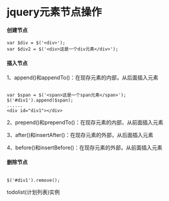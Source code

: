 # jquery元素节点操作


#### 创建节点

```
var $div = $('<div>');
var $div2 = $('<div>这是一个div元素</div>');
```

#### 插入节点 

1、append()和appendTo()：在现存元素的内部，从后面插入元素

```

var $span = $('<span>这是一个span元素</span>');
$('#div1').append($span);
......
<div id="div1"></div>
```
2、prepend()和prependTo()：在现存元素的内部，从前面插入元素

3、after()和insertAfter()：在现存元素的外部，从后面插入元素

4、before()和insertBefore()：在现存元素的外部，从前面插入元素

#### 删除节点

```

$('#div1').remove();
```


todolist(计划列表)实例